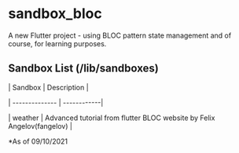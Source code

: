 # sandbox_bloc

A new Flutter project - using BLOC pattern state management and of course, for learning purposes.

## Sandbox List (/lib/sandboxes)

| Sandbox        | Description |

| -------------- | ------------|

| weather        | Advanced tutorial from flutter BLOC website by Felix Angelov(fangelov) |

*As of 09/10/2021
